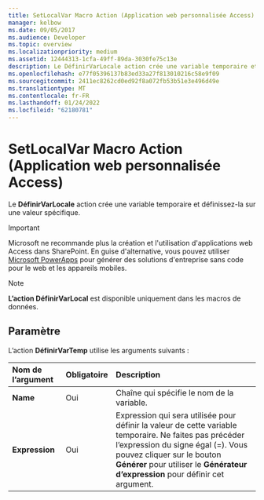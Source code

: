 ```yaml
---
title: SetLocalVar Macro Action (Application web personnalisée Access)
manager: kelbow
ms.date: 09/05/2017
ms.audience: Developer
ms.topic: overview
ms.localizationpriority: medium
ms.assetid: 12444313-1cfa-49ff-89da-3030fe75c13e
description: Le DéfinirVarLocale action crée une variable temporaire et définissez-la sur une valeur spécifique.
ms.openlocfilehash: e77f05396137b83ed33a27f813010216c58e9f09
ms.sourcegitcommit: 2411ec8262cd0ed92f8a072fb53b51e3e496d49e
ms.translationtype: MT
ms.contentlocale: fr-FR
ms.lasthandoff: 01/24/2022
ms.locfileid: "62180781"
---
```

# <a name="setlocalvar-macro-action-access-custom-web-app"></a>SetLocalVar Macro Action (Application web personnalisée Access)

Le **DéfinirVarLocale** action crée une variable temporaire et définissez-la sur une valeur spécifique. 
  
> [!IMPORTANT]
> Microsoft ne recommande plus la création et l'utilisation d'applications web Access dans SharePoint. En guise d'alternative, vous pouvez utiliser [Microsoft PowerApps](https://powerapps.microsoft.com/) pour générer des solutions d'entreprise sans code pour le web et les appareils mobiles. 
  
> [!NOTE]
> **L’action DéfinirVarLocal** est disponible uniquement dans les macros de données. 
  
## <a name="setting"></a>Paramètre

L’action **DéfinirVarTemp** utilise les arguments suivants : 
  
|**Nom de l’argument**|**Obligatoire**|**Description**|
|:-----|:-----|:-----|
|**Name** <br/> |Oui  <br/> |Chaîne qui spécifie le nom de la variable.  <br/> |
|**Expression** <br/> |Oui  <br/> |Expression qui sera utilisée pour définir la valeur de cette variable temporaire. Ne faites pas précéder l’expression du signe égal (=). Vous pouvez cliquer sur le bouton **Générer** pour utiliser le **Générateur d’expression** pour définir cet argument.<br/> |
   

